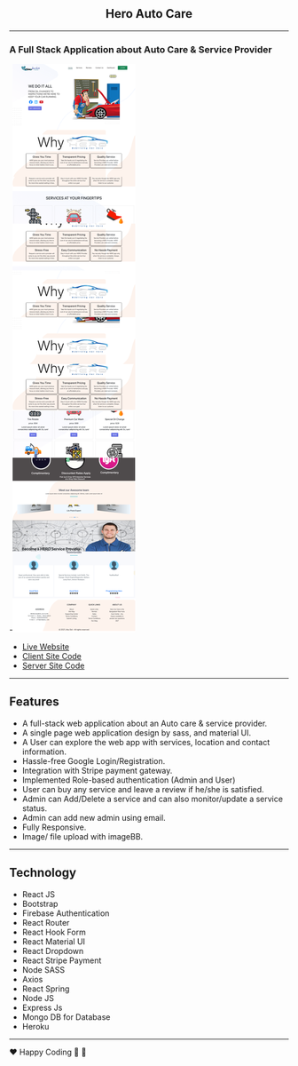# <h2 align="center">Hero Auto Care</h2>

---

### A Full Stack Application about Auto Care & Service Provider

-![Home Page](docs/homepage.png)

- [Live Website](https://hero-auto-service.web.app/ "Click For View Live Site")
- [Client Site Code](https://github.com/Abu-Sid/Hero-Auto "Click For View Clint Site Code")
- [Server Site Code](https://github.com/Abu-Sid/hero-auto-care-server "Click For View Server Site Code")

---

## Features

- A full-stack web application about an Auto care & service provider.
- A single page web application design by sass, and material UI.
- A User can explore the web app with services, location and contact information.
- Hassle-free Google Login/Registration.
- Integration with Stripe payment gateway.
- Implemented Role-based authentication (Admin and User)
- User can buy any service and leave a review if he/she is satisfied.
- Admin can Add/Delete a service and can also monitor/update a service status.
- Admin can add new admin using email.
- Fully Responsive.
- Image/ file upload with imageBB.

---

## Technology

- React JS
- Bootstrap
- Firebase Authentication
- React Router
- React Hook Form
- React Material UI
- React Dropdown
- React Stripe Payment
- Node SASS
- Axios
- React Spring
- Node JS
- Express Js
- Mongo DB for Database
- Heroku

---

:heart: Happy Coding :clap: 🚀
